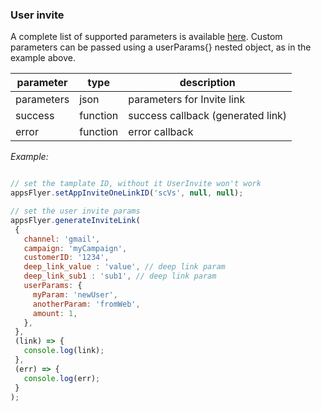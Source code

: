 ### <a id="userInvite"> User invite
A complete list of supported parameters is available [here](https://support.appsflyer.com/hc/en-us/articles/115004480866-User-Invite-Tracking). Custom parameters can be passed using a userParams{} nested object, as in the example above.

| parameter       | type     | description                      |
| ----------      |----------|------------------                |
| parameters      | json     | parameters for Invite link       |
| success         | function | success callback (generated link)|
| error           | function | error callback                   |


*Example:*

```javascript

// set the tamplate ID, without it UserInvite won't work
appsFlyer.setAppInviteOneLinkID('scVs', null, null);

// set the user invite params
appsFlyer.generateInviteLink(
 {
   channel: 'gmail',
   campaign: 'myCampaign',
   customerID: '1234',
   deep_link_value : 'value', // deep link param
   deep_link_sub1 : 'sub1', // deep link param
   userParams: {
     myParam: 'newUser',
     anotherParam: 'fromWeb',
     amount: 1,
   },
 },
 (link) => {
   console.log(link);
 },
 (err) => {
   console.log(err);
 }
);
```